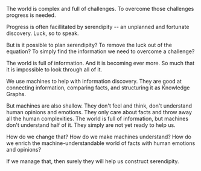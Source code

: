 The world is complex and full of challenges. 
To overcome those challenges progress is needed.

Progress is often facillitated by serendipity -- an unplanned and fortunate discovery. 
Luck, so to speak.

But is it possible to plan serendipity? 
To remove the luck out of the equation? 
To simply find the information we need to overcome a challenge?

The world is full of information. 
And it is becoming ever more. 
So much that it is impossible to look through all of it.

We use machines to help with information discovery. 
They are good at connecting information, comparing facts, and structuring it as Knowledge Graphs.

But machines are also shallow. 
They don't feel and think, don't understand human opinions and emotions. 
They only care about facts and throw away all the human complexities. 
The world is full of information, but machines don't understand half of it. 
They simply are not yet ready to help us.

How do we change that? 
How do we make machines understand? 
How do we enrich the machine-understandable world of facts with human emotions and opinions?

If we manage that, then surely they will help us construct serendipity.
